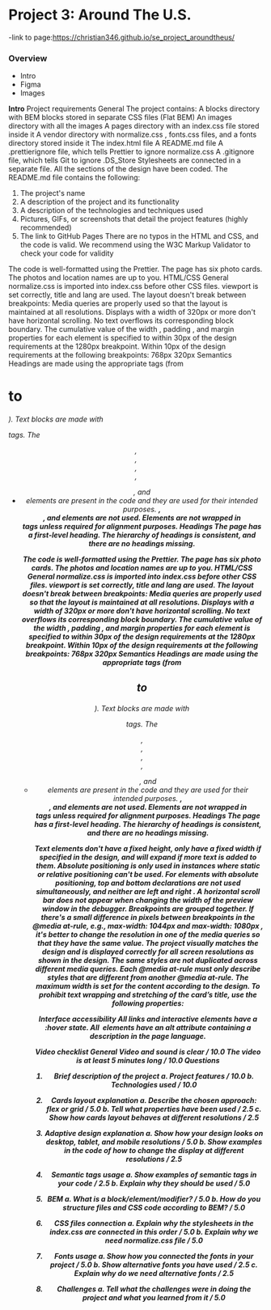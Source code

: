 # Project 3: Around The U.S.

-link to page:https://christian346.github.io/se_project_aroundtheus/

### Overview

- Intro
- Figma
- Images

**Intro**
Project requirements
General
The project contains:
A blocks directory with BEM blocks stored in separate CSS files (Flat BEM)
An images directory with all the images
A pages directory with an index.css file stored inside it
A vendor directory with normalize.css , fonts.css files, and a fonts directory
stored inside it
The index.html file
A README.md file
A .prettierignore file, which tells Prettier to ignore normalize.css
A .gitignore file, which tells Git to ignore .DS_Store
Stylesheets are connected in a separate file.
All the sections of the design have been coded.
The README.md file contains the following:

1. The project's name
2. A description of the project and its functionality
3. A description of the technologies and techniques used
4. Pictures, GIFs, or screenshots that detail the project features (highly
   recommended)
5. The link to GitHub Pages
   There are no typos in the HTML and CSS, and the code is valid. We
   recommend using the W3C Markup Validator to check your code for validity

The code is well-formatted using the Prettier.
The page has six photo cards. The photos and location names are up to you.
HTML/CSS
General
normalize.css is imported into index.css before other CSS files.
viewport is set correctly, title and lang are used.
The layout doesn't break between breakpoints:
Media queries are properly used so that the layout is maintained at all
resolutions.
Displays with a width of 320px or more don't have horizontal scrolling.
No text overflows its corresponding block boundary.
The cumulative value of the width , padding , and margin properties for each
element is specified to within 30px of the design requirements at the 1280px
breakpoint.
Within 10px of the design requirements at the following breakpoints:
768px
320px
Semantics
Headings are made using the appropriate tags (from <h1> to <h6> ). Text
blocks are made with <p> tags. The <header> , <main> , <footer> , <section> , <ul> ,
and <li> elements are present in the code and they are used for their intended
purposes.
<b> , <br> , and <i> elements are not used.
Elements are not wrapped in <div> tags unless required for alignment
purposes.
Headings
The page has a first-level heading. The hierarchy of headings is consistent,
and there are no headings missing.

The code is well-formatted using the Prettier.
The page has six photo cards. The photos and location names are up to you.
HTML/CSS
General
normalize.css is imported into index.css before other CSS files.
viewport is set correctly, title and lang are used.
The layout doesn't break between breakpoints:
Media queries are properly used so that the layout is maintained at all
resolutions.
Displays with a width of 320px or more don't have horizontal scrolling.
No text overflows its corresponding block boundary.
The cumulative value of the width , padding , and margin properties for each
element is specified to within 30px of the design requirements at the 1280px
breakpoint.
Within 10px of the design requirements at the following breakpoints:
768px
320px
Semantics
Headings are made using the appropriate tags (from <h1> to <h6> ). Text
blocks are made with <p> tags. The <header> , <main> , <footer> , <section> , <ul> ,
and <li> elements are present in the code and they are used for their intended
purposes.
<b> , <br> , and <i> elements are not used.
Elements are not wrapped in <div> tags unless required for alignment
purposes.
Headings
The page has a first-level heading. The hierarchy of headings is consistent,
and there are no headings missing.

Text elements don't have a fixed height, only have a fixed width if specified in
the design, and will expand if more text is added to them.
Absolute positioning is only used in instances where static or relative
positioning can't be used.
For elements with absolute positioning, top and bottom declarations are not
used simultaneously, and neither are left and right .
A horizontal scroll bar does not appear when changing the width of the
preview window in the debugger.
Breakpoints are grouped together. If there's a small difference in pixels
between breakpoints in the @media at-rule, e.g., max-width: 1044px and max-width:
1080px , it's better to change the resolution in one of the media queries so that
they have the same value.
The project visually matches the design and is displayed correctly for all
screen resolutions as shown in the design.
The same styles are not duplicated across different media queries. Each
@media at-rule must only describe styles that are different from another @media
at-rule.
The maximum width is set for the content according to the design.
To prohibit text wrapping and stretching of the card’s title, use the following
properties:

Interface accessibility
All links and interactive elements have a :hover state.
All <img> elements have an alt attribute containing a description in the page
language.

Video checklist
General
Video and sound is clear / 10.0
The video is at least 5 minutes long / 10.0
Questions

1. Brief description of the project
   a. Project features / 10.0
   b. Technologies used / 10.0
2. Cards layout explanation
   a. Describe the chosen approach: flex or grid / 5.0
   b. Tell what properties have been used / 2.5
   c. Show how сards layout behaves at different resolutions / 2.5
3. Adaptive design explanation
   a. Show how your design looks on desktop, tablet, and mobile resolutions /
   5.0
   b. Show examples in the code of how to change the display at different
   resolutions / 2.5
4. Semantic tags usage
   a. Show examples of semantic tags in your code / 2.5
   b. Explain why they should be used / 5.0
5. BEM
   a. What is a block/element/modifier? / 5.0
   b. How do you structure files and CSS code according to BEM? / 5.0
6. CSS files connection
   a. Explain why the stylesheets in the index.css are connected in this order /
   5.0
   b. Explain why we need normalize.css file / 5.0

7. Fonts usage
   a. Show how you connected the fonts in your project / 5.0
   b. Show alternative fonts you have used / 2.5
   c. Explain why do we need alternative fonts / 2.5
8. Challenges
   a. Tell what the challenges were in doing the project and what you learned
   from it / 5.0

